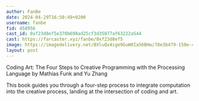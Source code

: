 ```yaml
---
author: FanBe
date: 2024-04-29T16:50:49+0200
username: fanbe
fid: 458956
cast_id: 0xf23d8ef5e370b698ad25cf3d35077af63222a544
cast: https://farcaster.xyz/fanbe/0xf23d8ef5
image: https://imagedelivery.net/BXluQx4ige9GuW0Ia56BHw/78e3b479-150e-4cb8-a70e-b4c86f65ba00/original
layout: post
---
```


Coding Art: The Four Steps to Creative Programming with the Processing Language
by Mathias Funk and Yu Zhang

This book guides you through a four-step process to integrate computation into the creative process, landing at the intersection of coding and art.

<img src='https://imagedelivery.net/BXluQx4ige9GuW0Ia56BHw/78e3b479-150e-4cb8-a70e-b4c86f65ba00/original' alt='' referrerpolicy='no-referrer'/>
<img src='https://imagedelivery.net/BXluQx4ige9GuW0Ia56BHw/6e933fe7-4ffe-4a0c-0ae4-8486c35ef800/original' alt='' referrerpolicy='no-referrer'/>
